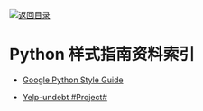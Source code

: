 [![返回目录](https://parg.co/UGo)](https://parg.co/b4z) 
 


# Python 样式指南资料索引

* [Google Python Style Guide](https://google.github.io/styleguide/pyguide.html)

* [Yelp-undebt #Project# ](https://github.com/Yelp/undebt)
